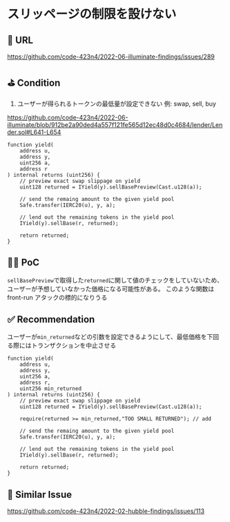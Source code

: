 # スリッページの制限を設けない

## 🔗 URL

https://github.com/code-423n4/2022-06-illuminate-findings/issues/289

## ⛳️ Condition

1. ユーザーが得られるトークンの最低量が設定できない 例: swap, sell, buy

https://github.com/code-423n4/2022-06-illuminate/blob/912be2a90ded4a557f121fe565d12ec48d0c4684/lender/Lender.sol#L641-L654

```solidity
function yield(
    address u,
    address y,
    uint256 a,
    address r
) internal returns (uint256) {
    // preview exact swap slippage on yield
    uint128 returned = IYield(y).sellBasePreview(Cast.u128(a));

    // send the remaing amount to the given yield pool
    Safe.transfer(IERC20(u), y, a);

    // lend out the remaining tokens in the yield pool
    IYield(y).sellBase(r, returned);

    return returned;
}
```

## 👨‍💻 PoC

`sellBasePreview`で取得した`returned`に関して値のチェックをしていないため、ユーザーが予想していなかった価格になる可能性がある。
このような関数は front-run アタックの標的になりうる

## ✅ Recommendation

ユーザーが`min_returned`などの引数を設定できるようにして、最低価格を下回る際にはトランザクションを中止させる

```solidity
function yield(
    address u,
    address y,
    uint256 a,
    address r,
    uint256 min_returned
) internal returns (uint256) {
    // preview exact swap slippage on yield
    uint128 returned = IYield(y).sellBasePreview(Cast.u128(a));

    require(returned >= min_returned,"TOO SMALL RETURNED"); // add

    // send the remaing amount to the given yield pool
    Safe.transfer(IERC20(u), y, a);

    // lend out the remaining tokens in the yield pool
    IYield(y).sellBase(r, returned);

    return returned;
}
```

## 👬 Similar Issue

https://github.com/code-423n4/2022-02-hubble-findings/issues/113
